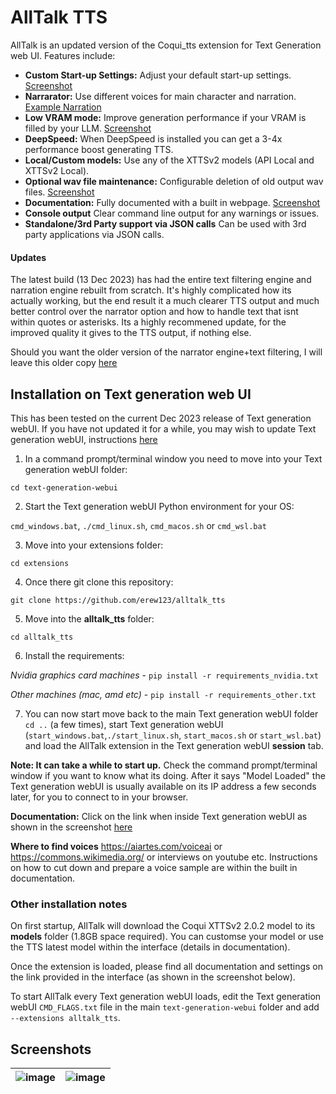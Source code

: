 # AllTalk TTS
AllTalk is an updated version of the Coqui_tts extension for Text Generation web UI. Features include:

- **Custom Start-up Settings:** Adjust your default start-up settings. [Screenshot](https://github.com/erew123/alltalk_tts#screenshots)
- **Narrarator:** Use different voices for main character and narration. [Example Narration](https://vocaroo.com/18fYWVxiQpk1)
- **Low VRAM mode:** Improve generation performance if your VRAM is filled by your LLM. [Screenshot](https://github.com/erew123/alltalk_tts#screenshots)
- **DeepSpeed:** When DeepSpeed is installed you can get a 3-4x performance boost generating TTS.
- **Local/Custom models:** Use any of the XTTSv2 models (API Local and XTTSv2 Local).
- **Optional wav file maintenance:** Configurable deletion of old output wav files. [Screenshot](https://github.com/erew123/alltalk_tts#screenshots)
- **Documentation:** Fully documented with a built in webpage. [Screenshot](https://github.com/erew123/alltalk_tts#screenshots)
- **Console output** Clear command line output for any warnings or issues.
- **Standalone/3rd Party support via JSON calls** Can be used with 3rd party applications via JSON calls.

#### Updates
The latest build (13 Dec 2023) has had the entire text filtering engine and narration engine rebuilt from scratch. It's highly complicated how its actually working, but the end result it a much clearer TTS output and much better control over the narrator option and how to handle text that isnt within quotes or asterisks. Its a highly recommened update, for the improved quality it gives to the TTS output, if nothing else.

Should you want the older version of the narrator engine+text filtering, I will leave this older copy [here](https://github.com/erew123/alltalk_tts/releases/tag/v1-old-narrator)

## Installation on Text generation web UI
This has been tested on the current Dec 2023 release of Text generation webUI. If you have not updated it for a while, you may wish to update Text generation webUI, instructions [here](https://github.com/oobabooga/text-generation-webui#getting-updates)

1) In a command prompt/terminal window you need to move into your Text generation webUI folder:

`cd text-generation-webui`

2) Start the Text generation webUI Python environment for your OS:

`cmd_windows.bat`, `./cmd_linux.sh`, `cmd_macos.sh` or `cmd_wsl.bat`

3) Move into your extensions folder:

`cd extensions`

4) Once there git clone this repository:

`git clone https://github.com/erew123/alltalk_tts`

5) Move into the **alltalk_tts** folder:

`cd alltalk_tts`

6) Install the requirements:

*Nvidia graphics card machines* - `pip install -r requirements_nvidia.txt`

*Other machines (mac, amd etc)* - `pip install -r requirements_other.txt`

7) You can now start move back to the main Text generation webUI folder `cd ..` (a few times), start Text generation webUI (`start_windows.bat`,`./start_linux.sh`, `start_macos.sh` or `start_wsl.bat`)  and load the AllTalk extension in the Text generation webUI **session** tab.

**Note: It can take a while to start up.** Check the command prompt/terminal window if you want to know what its doing. After it says "Model Loaded" the Text generation webUI is usually available on its IP address a few seconds later, for you to connect to in your browser.

**Documentation:** Click on the link when inside Text generation webUI as shown in the screenshot [here](https://github.com/erew123/alltalk_tts#screenshots)

**Where to find voices** https://aiartes.com/voiceai or https://commons.wikimedia.org/ or interviews on youtube etc. Instructions on how to cut down and prepare a voice sample are within the built in documentation.

### Other installation notes
On first startup, AllTalk will download the Coqui XTTSv2 2.0.2 model to its **models** folder (1.8GB space required). You can customse your model or use the TTS latest model within the interface (details in documentation).

Once the extension is loaded, please find all documentation and settings on the link provided in the interface (as shown in the screenshot below).

To start AllTalk every Text generation webUI loads, edit the Text generation webUI `CMD_FLAGS.txt` file in the main `text-generation-webui` folder and add `--extensions alltalk_tts`.

## Screenshots
|![image](https://github.com/erew123/alltalk_tts/assets/35898566/a4d983ab-f9e1-42dd-94ee-a85043f74ab2) | ![image](https://github.com/erew123/alltalk_tts/assets/35898566/3497d656-9729-4cb7-8d0d-6367078794ee) |
|:---:|:---:|
